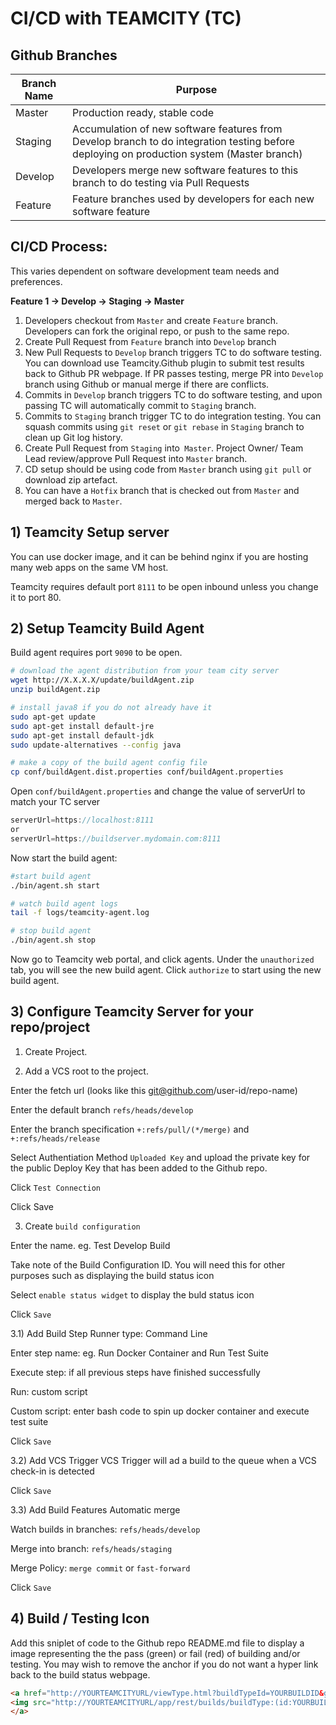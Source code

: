 # CI/CD with TEAMCITY (TC)


## Github Branches
Branch Name | Purpose
---|---
Master | Production ready, stable code
Staging | Accumulation of new software features from Develop branch to do integration testing before deploying on production system (Master branch)
Develop | Developers merge new software features to this branch to do testing via Pull Requests
Feature | Feature branches used by developers for each new software feature

## CI/CD Process:
This varies dependent on software development team needs and preferences.

**Feature 1 -> Develop -> Staging -> Master**


1) Developers checkout from `Master` and create `Feature` branch.  Developers can fork the original repo, or push to the same repo. 
2) Create Pull Request from `Feature` branch into `Develop` branch
3) New Pull Requests to `Develop` branch triggers TC to do software testing.  You can download use Teamcity.Github plugin to submit test results back to Github PR webpage.  If PR passes testing, merge PR into `Develop` branch using Github or manual merge if there are conflicts.
4) Commits in `Develop` branch triggers TC to do software testing, and upon passing TC will automatically commit to `Staging` branch.
5) Commits to `Staging` branch trigger TC to do integration testing.  You can squash commits using `git reset` or `git rebase` in `Staging` branch to clean up Git log history.
6) Create Pull Request from `Staging` into` Master`.  Project Owner/ Team Lead review/approve Pull Request into `Master` branch.
7) CD setup should be using code from `Master` branch using `git pull` or download zip artefact.
8) You can have a `Hotfix` branch that is checked out from `Master` and merged back to `Master`.



## 1) Teamcity Setup server

You can use docker image, and it can be behind nginx if you are hosting many web apps on the same VM host.

Teamcity requires default port `8111` to be open inbound unless you change it to port 80.

## 2) Setup Teamcity Build Agent


Build agent requires port `9090` to be open.

```sh
# download the agent distribution from your team city server
wget http://X.X.X.X/update/buildAgent.zip 
unzip buildAgent.zip

# install java8 if you do not already have it
sudo apt-get update
sudo apt-get install default-jre
sudo apt-get install default-jdk
sudo update-alternatives --config java

# make a copy of the build agent config file
cp conf/buildAgent.dist.properties conf/buildAgent.properties

```

Open `conf/buildAgent.properties` and change the value of serverUrl to match your TC server

```js
serverUrl=https://localhost:8111
or 
serverUrl=https://buildserver.mydomain.com:8111
```

Now start the build agent:

```sh
#start build agent
./bin/agent.sh start

# watch build agent logs
tail -f logs/teamcity-agent.log

# stop build agent
./bin/agent.sh stop
```


Now go to Teamcity web portal, and click agents.  Under the `unauthorized` tab, you will see the new build agent. Click `authorize` to start using the new build agent.


## 3) Configure Teamcity Server for your repo/project

1) Create Project.  


2) Add a VCS root to the project.  

Enter the fetch url (looks like this git@github.com/user-id/repo-name)  

Enter the default branch `refs/heads/develop`

Enter the branch specification `+:refs/pull/(*/merge)` and `+:refs/heads/release`

Select Authentiation Method `Uploaded Key` and upload the private key for the public Deploy Key that has been added to the Github repo.

Click `Test Connection`

Click Save


3) Create `build configuration`

Enter the name.  eg.  Test Develop Build

Take note of the Build Configuration ID.  You will need this for other purposes such as displaying the build status icon

Select `enable status widget` to display the buld status icon

Click `Save`


3.1) Add Build Step
Runner type: Command Line

Enter step name: eg. Run Docker Container and Run Test Suite

Execute step: if all previous steps have finished successfully

Run: custom script

Custom script:  enter bash code to spin up docker container and execute test suite

Click `Save`

3.2) Add VCS Trigger
VCS Trigger will ad a build to the queue when a VCS check-in is detected

Click `Save`

3.3) Add Build Features
Automatic merge

Watch builds in branches: `refs/heads/develop`

Merge into branch: `refs/heads/staging`

Merge Policy: `merge commit` or `fast-forward`

Click `Save`








## 4) Build / Testing Icon
Add this sniplet of code to the Github repo README.md file to display a image representing the the pass (green) or fail (red) of building and/or testing.  You may wish to remove the anchor if you do not want a hyper link back to the build status webpage.

```html
<a href="http://YOURTEAMCITYURL/viewType.html?buildTypeId=YOURBUILDID&guest=1">
<img src="http://YOURTEAMCITYURL/app/rest/builds/buildType:(id:YOURBUILDID)/statusIcon"/>
</a>
```
